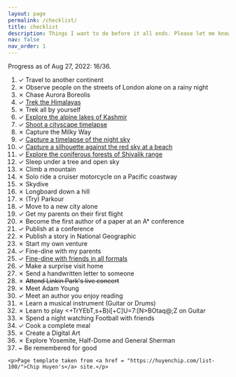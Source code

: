 ```yaml
---
layout: page
permalink: /checklist/
title: checklist
description: Things I want to do before it all ends. Please let me know if you have any recommendation.
nav: false
nav_order: 1
---
```


<div class="post-content">
    <p> Progress as of Aug 27, 2022: 16/36.</p>
    <ol>
        <li>✓ Travel to another continent </li>
        <li>✗ Observe people on the streets of London alone on a rainy night </li>
        <li>✗ Chase Aurora Boreolis </li>
        <li>✓ <a href="https://www.instagram.com/p/CNX1b-hFeij/">Trek the Himalayas</a> </li>
        <li>✗ Trek all by yourself </li>
        <li>✓ <a href="https://www.instagram.com/p/CR6yma_lXEk/">Explore the alpine lakes of Kashmir</a> </li>
        <li>✓ <a href="https://www.instagram.com/p/CPiijRclVMf/">Shoot a cityscape timelapse</a> </li>
        <li>✗ Capture the Milky Way </li>
        <li>✓ <a href="https://www.instagram.com/p/CfytoS6lTQs">Capture a timelapse of the night sky</a></li>
        <li>✓ <a href="https://www.instagram.com/p/CKsi_Q0lgJP/">Capture a silhouette against the red sky at a beach</a></li>
        <li>✓ <a href="https://www.instagram.com/p/CGDglL8lKIX/">Explore the coniferous forests of Shivalik range</a> </li>
        <li>✓ Sleep under a tree and open sky </li>
        <li>✗ Climb a mountain </li>
        <li>✗ Solo ride a cruiser motorcycle on a Pacific coastway </li>
        <li>✗ Skydive </li>
        <li>✗ Longboard down a hill </li>
        <li>✗ (Try) Parkour </li>
        <li>✓ Move to a new city alone </li>
        <li>✓ Get my parents on their first flight </li>
        <li>✗ Become the first author of a paper at an A* conference </li>
        <li>✓ Publish at a conference </li>
        <li>✗ Publish a story in National Geographic </li>
        <li>✗ Start my own venture </li>
        <li>✓ Fine-dine with my parents </li>
        <li>✓ <a href="https://www.instagram.com/p/CXwbwziB6bu/">Fine-dine with friends in all formals</a> </li>
        <li>✓ Make a surprise visit home </li>
        <li>✗ Send a handwritten letter to someone</li>
        <li>✗ <s>Attend Linkin Park's live concert</s></li>
        <li>✗ Meet Adam Young</li>
        <li>✓ Meet an author you enjoy reading</li>
        <li>✗ Learn a musical instrument (Guitar or Drums)</li>
        <li>✗ Learn to play <+TrYEbT,s+B)i[+C]U=7:[N>BOtaq@;Z on Guitar</li>
        <li>✗ Spend a night watching Football with friends</li>
        <li>✓ Cook a complete meal</li>
        <li>✗ Create a Digital Art</li>
        <li>✗ Explore Yosemite, Half-Dome and General Sherman</li>
        <li>~ Be remembered for good</li>
    </ol>

    <p>Page template taken from <a href = "https://huyenchip.com/list-100/">Chip Huyen's</a> site.</p>
</div>
